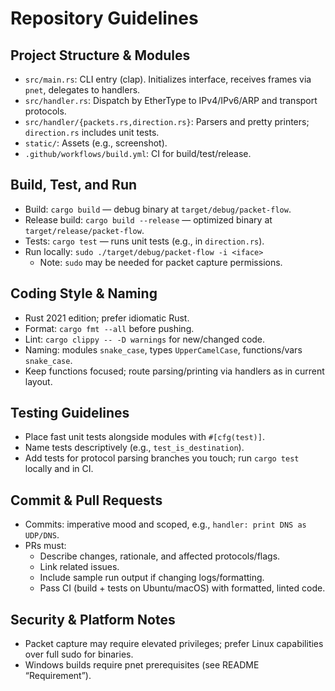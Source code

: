 # Repository Guidelines

## Project Structure & Modules
- `src/main.rs`: CLI entry (clap). Initializes interface, receives frames via `pnet`, delegates to handlers.
- `src/handler.rs`: Dispatch by EtherType to IPv4/IPv6/ARP and transport protocols.
- `src/handler/{packets.rs,direction.rs}`: Parsers and pretty printers; `direction.rs` includes unit tests.
- `static/`: Assets (e.g., screenshot).
- `.github/workflows/build.yml`: CI for build/test/release.

## Build, Test, and Run
- Build: `cargo build` — debug binary at `target/debug/packet-flow`.
- Release build: `cargo build --release` — optimized binary at `target/release/packet-flow`.
- Tests: `cargo test` — runs unit tests (e.g., in `direction.rs`).
- Run locally: `sudo ./target/debug/packet-flow -i <iface>`
  - Note: `sudo` may be needed for packet capture permissions.
## Coding Style & Naming
- Rust 2021 edition; prefer idiomatic Rust.
- Format: `cargo fmt --all` before pushing.
- Lint: `cargo clippy -- -D warnings` for new/changed code.
- Naming: modules `snake_case`, types `UpperCamelCase`, functions/vars `snake_case`.
- Keep functions focused; route parsing/printing via handlers as in current layout.

## Testing Guidelines
- Place fast unit tests alongside modules with `#[cfg(test)]`.
- Name tests descriptively (e.g., `test_is_destination`).
- Add tests for protocol parsing branches you touch; run `cargo test` locally and in CI.

## Commit & Pull Requests
- Commits: imperative mood and scoped, e.g., `handler: print DNS as UDP/DNS`.
- PRs must:
  - Describe changes, rationale, and affected protocols/flags.
  - Link related issues.
  - Include sample run output if changing logs/formatting.
  - Pass CI (build + tests on Ubuntu/macOS) with formatted, linted code.

## Security & Platform Notes
- Packet capture may require elevated privileges; prefer Linux capabilities over full sudo for binaries.
- Windows builds require pnet prerequisites (see README “Requirement”).

